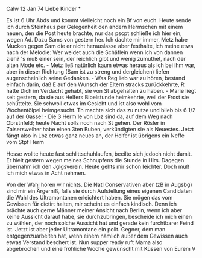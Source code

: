  Calw 12 Jan 74
Liebe Kinder <Fried>*

Es ist 6 Uhr Abds und kommt vielleicht noch ein Bf von euch. Heute sende ich durch Steinhaus per Gelegenheit den andern Hermschen mit einem neuen, den die Post heute brachte, nur das pscpt schließe ich hier ein, wegen Ad. Dazu Sams von gestern her. Ich dachte mir immer, Metz habe Mucken gegen Sam die er nicht herauslasse aber festhalte, ich meine etwa nach der Melodie: Wer weidet auch die Schäflein wenn ich von dannen zieh? 's muß einer sein, der reichlich gibt und wenig zumuthet, nach der alten Mode etc. - Metz ließ natürlich kaum etwas heraus als ich bei ihm war, aber in dieser Richtung (Sam ist zu streng und dergleichen) liefen augenscheinlich seine Gedanken. - Was Reg lieb war zu hören, bestand einfach darin, daß E auf den Wunsch der Eltern stracks zurückkehrte, R hatte Dich im Verdacht gehabt, sie von St abgehalten zu haben. - Marie liegt seit gestern, da sie aus Helfers Bibelstunde heimkehrte, weil der Frost sie schüttelte. Sie schwoll etwas im Gesicht und ist also wohl vom Wochentölpel heimgesucht. Th machte sich das zu nutze und blieb bis 6 1/2 auf der Gasse! - Die 3 Herm'le von Lbz sind da, auf dem Weg nach Obrstnfeld; heute Nacht solls noch nach St gehen. Der Rösler in Zaisersweiher habe einen 3ten Buben, verkündigten sie als Neuestes. Jetzt fängt also in Lbz etwas ganz neues an, der Helfer ist übrigens ein Neffe vom Stpf Herm

Hesse wollte heute fast schlittschuhlaufen, beeilte sich jedoch nicht damit. Er hielt gestern wegen meines Schnupfens die Stunde in Hirs. Dagegen übernahm ich den Jglgsverein. Heute gehts mir schon leichter. Doch muß ich mich etwas in Acht nehmen.

Von der Wahl hören wir nichts. Die Natl Conservativen aber (zB in Augsbg) sind mir ein Ärgerniß, falls sie durch Aufstellung eines eigenen Candidaten die Wahl des Ultramontanen erleichtert haben. Sie mögen das vom Gewissen für dictirt halten, mir scheint es einfach kindisch. Denn ich brächte auch gerne Männer meiner Ansicht nach Berlin, wenn ich aber keine Aussicht darauf habe, sie durchzubringen, bescheide ich mich einen zu wählen, der noch solche Aussicht hat und gerade kein furchtbarer Feind ist. Jetzt ist aber jeder Ultramontane ein polit. Gegner, dem man entgegenzuarbeiten hat, wenn einem nämlich außer dem Gewissen auch etwas Verstand beschert ist. 
Nun supper ready ruft Mama also abgebrochen und eine fröhliche Woche gewünscht mit Küssen von
 Eurem V
